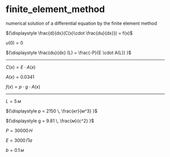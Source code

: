 # finite_element_method
numerical solution of a differential equation by the finite element method

${\displaystyle \frac{d}{dx}(C(x)\cdot \frac{du}{dx}}) = f(x)$

${\displaystyle u(0) = 0 }$

${\displaystyle \frac{du}{dx} (L) =  \frac{-P}{E \cdot A(L)} }$

---

${\displaystyle   C(x) = E \cdot A(x)}$


${\displaystyle A(x) = 0.0341 }$


${\displaystyle f(x) = p \cdot g \cdot A(x) }$

---

${\displaystyle L = 5 \, м }$

${\displaystyle p = 2150 \, \frac{кг}{м^3} }$

${\displaystyle g = 9.81 \, \frac{м}{с^2} }$

${\displaystyle P = 30000 \, Н }$

${\displaystyle E = 3000 \, Па }$

${\displaystyle b = 0.1 \, м }$
